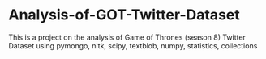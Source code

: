 # Analysis-of-GOT-Twitter-Dataset
This is a project on the analysis of Game of Thrones (season 8) Twitter Dataset using pymongo, nltk, scipy, textblob, numpy, statistics, collections
